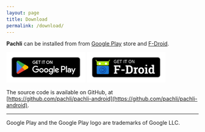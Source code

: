 ```yaml
---
layout: page
title: Download
permalink: /download/
---
```


**Pachli** can be installed from from [Google Play](https://play.google.com/store/apps/details?id=app.pachli) store and [F-Droid](https://f-droid.org/packages/app.pachli).

[<img alt="Get Pachli on Google Play" height="80" src="/assets/download/google-play-badge.png"/>](https://play.google.com/store/apps/details?id=app.pachli) [<img src="/assets/download/fdroid-badge.png" alt="Get Pachli on F-Droid" height="80">](https://f-droid.org/packages/app.pachli)

The source code is available on GitHub, at [https://github.com/pachli/pachli-android](https://github.com/pachli/pachli-android).

--- 

Google Play and the Google Play logo are trademarks of Google LLC.